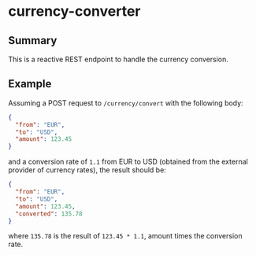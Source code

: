 # currency-converter
## Summary
This is a reactive REST endpoint to handle the currency conversion.

## Example

Assuming a POST request to `/currency/convert` with the following body:
```json
{
  "from": "EUR",
  "to": "USD",
  "amount": 123.45
}
```
and a conversion rate of `1.1` from EUR to USD (obtained from the external provider of currency rates), the result should be:
```json
{
  "from": "EUR",
  "to": "USD",
  "amount": 123.45,
  "converted": 135.78
}
```
where `135.78` is the result of `123.45 * 1.1`, amount times the conversion rate.